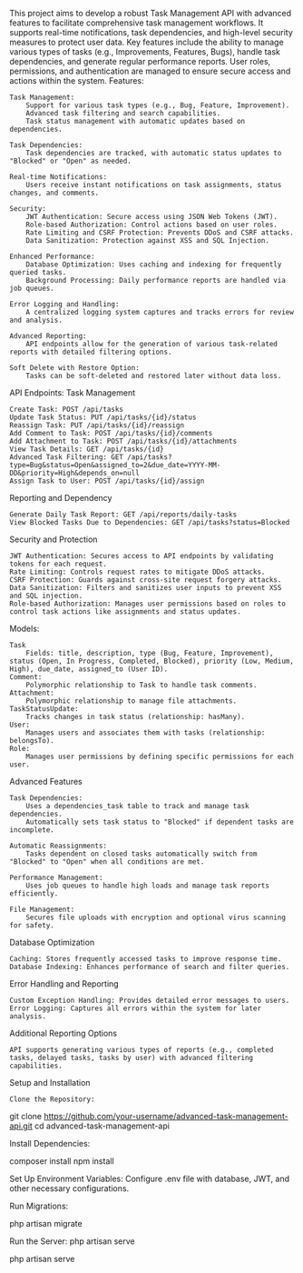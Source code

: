 
This project aims to develop a robust Task Management API with advanced features to facilitate comprehensive task management workflows. It supports real-time notifications, task dependencies, and high-level security measures to protect user data. Key features include the ability to manage various types of tasks (e.g., Improvements, Features, Bugs), handle task dependencies, and generate regular performance reports. User roles, permissions, and authentication are managed to ensure secure access and actions within the system.
Features:

    Task Management:
        Support for various task types (e.g., Bug, Feature, Improvement).
        Advanced task filtering and search capabilities.
        Task status management with automatic updates based on dependencies.

    Task Dependencies:
        Task dependencies are tracked, with automatic status updates to "Blocked" or "Open" as needed.

    Real-time Notifications:
        Users receive instant notifications on task assignments, status changes, and comments.

    Security:
        JWT Authentication: Secure access using JSON Web Tokens (JWT).
        Role-based Authorization: Control actions based on user roles.
        Rate Limiting and CSRF Protection: Prevents DDoS and CSRF attacks.
        Data Sanitization: Protection against XSS and SQL Injection.

    Enhanced Performance:
        Database Optimization: Uses caching and indexing for frequently queried tasks.
        Background Processing: Daily performance reports are handled via job queues.

    Error Logging and Handling:
        A centralized logging system captures and tracks errors for review and analysis.

    Advanced Reporting:
        API endpoints allow for the generation of various task-related reports with detailed filtering options.

    Soft Delete with Restore Option:
        Tasks can be soft-deleted and restored later without data loss.

API Endpoints:
Task Management

    Create Task: POST /api/tasks
    Update Task Status: PUT /api/tasks/{id}/status
    Reassign Task: PUT /api/tasks/{id}/reassign
    Add Comment to Task: POST /api/tasks/{id}/comments
    Add Attachment to Task: POST /api/tasks/{id}/attachments
    View Task Details: GET /api/tasks/{id}
    Advanced Task Filtering: GET /api/tasks?type=Bug&status=Open&assigned_to=2&due_date=YYYY-MM-DD&priority=High&depends_on=null
    Assign Task to User: POST /api/tasks/{id}/assign

Reporting and Dependency

    Generate Daily Task Report: GET /api/reports/daily-tasks
    View Blocked Tasks Due to Dependencies: GET /api/tasks?status=Blocked

Security and Protection

    JWT Authentication: Secures access to API endpoints by validating tokens for each request.
    Rate Limiting: Controls request rates to mitigate DDoS attacks.
    CSRF Protection: Guards against cross-site request forgery attacks.
    Data Sanitization: Filters and sanitizes user inputs to prevent XSS and SQL injection.
    Role-based Authorization: Manages user permissions based on roles to control task actions like assignments and status updates.

Models:

    Task
        Fields: title, description, type (Bug, Feature, Improvement), status (Open, In Progress, Completed, Blocked), priority (Low, Medium, High), due_date, assigned_to (User ID).
    Comment:
        Polymorphic relationship to Task to handle task comments.
    Attachment:
        Polymorphic relationship to manage file attachments.
    TaskStatusUpdate:
        Tracks changes in task status (relationship: hasMany).
    User:
        Manages users and associates them with tasks (relationship: belongsTo).
    Role:
        Manages user permissions by defining specific permissions for each user.

Advanced Features

    Task Dependencies:
        Uses a dependencies_task table to track and manage task dependencies.
        Automatically sets task status to "Blocked" if dependent tasks are incomplete.

    Automatic Reassignments:
        Tasks dependent on closed tasks automatically switch from "Blocked" to "Open" when all conditions are met.

    Performance Management:
        Uses job queues to handle high loads and manage task reports efficiently.

    File Management:
        Secures file uploads with encryption and optional virus scanning for safety.

Database Optimization

    Caching: Stores frequently accessed tasks to improve response time.
    Database Indexing: Enhances performance of search and filter queries.

Error Handling and Reporting

    Custom Exception Handling: Provides detailed error messages to users.
    Error Logging: Captures all errors within the system for later analysis.

Additional Reporting Options

    API supports generating various types of reports (e.g., completed tasks, delayed tasks, tasks by user) with advanced filtering capabilities.

Setup and Installation

    Clone the Repository:

git clone https://github.com/your-username/advanced-task-management-api.git
cd advanced-task-management-api

Install Dependencies:

composer install
npm install

Set Up Environment Variables: Configure .env file with database, JWT, and other necessary configurations.

Run Migrations:

php artisan migrate

Run the Server:
php artisan serve

php artisan serve

